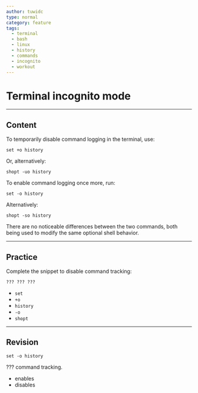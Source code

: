 ```yaml
---
author: tuwidc
type: normal
category: feature
tags:
  - terminal
  - bash
  - linux
  - history
  - commands
  - incognito
  - workout
---
```


# Terminal incognito mode


---

## Content

To temporarily disable command logging in the terminal, use:

```plain-text
set +o history 
```

Or, alternatively:

```plain-text
shopt -uo history 
```

To enable command logging once more, run:

```plain-text
set -o history 
```

Alternatively:

```plain-text
shopt -so history 
```

There are no noticeable differences between the two commands, both being used to modify the same optional shell behavior.


---

## Practice

Complete the snippet to disable command tracking:

```plain-text
??? ??? ???
```

- `set`
- `+o`
- `history`
- `-o`
- `shopt`


---

## Revision

```plain-text
set -o history
```

??? command tracking.

- enables
- disables
 

